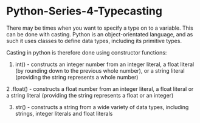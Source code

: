 # Python-Series-4-Typecasting

There may be times when you want to specify a type on to a variable. This can be done with casting. Python is an object-orientated language, and as such it uses classes to define data types, including its primitive types.

Casting in python is therefore done using constructor functions:

1. int() - constructs an integer number from an integer literal, a float literal (by rounding down to the previous whole number), or a string literal (providing the string represents a whole number)<br>

2 .float() - constructs a float number from an integer literal, a float literal or a string literal (providing the string represents a float or an integer)<br>

3. str() - constructs a string from a wide variety of data types, including strings, integer literals and float literals
